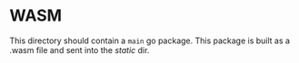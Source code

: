 # WASM

This directory should contain a `main` go package. This package is built as a .wasm file and sent into the *static* dir.